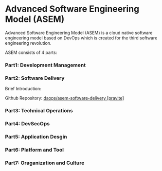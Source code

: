 # Advanced Software Engineering Model (ASEM)  
Advanced Software Engineering Model (ASEM)  is a cloud native software engineering model based on DevOps which is created for the third software engineering revolution.

ASEM consists of 4 parts:

### Part1: Development Management

### Part2: Software Delivery

Brief Introduction:

Github Repository: [daops/asem-software-delivery [pravite]](https://github.com/daops/asem-software-delivery)

### Part3: Technical Operations

### Part4: DevSecOps

### Part5: Application Desgin

### Part6: Platform and Tool

### Part7: Oraganization and Culture



